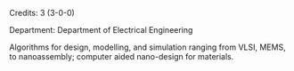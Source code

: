 Credits: 3 (3-0-0)

Department: Department of Electrical Engineering

Algorithms for design, modelling, and simulation ranging from VLSI, MEMS, to nanoassembly; computer aided nano-design for materials.
